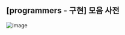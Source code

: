 ## [programmers - 구현] 모음 사전

![image](https://user-images.githubusercontent.com/22045163/133930591-7d690c28-b5b8-4c36-9e7f-82cf1a600ef3.png)
